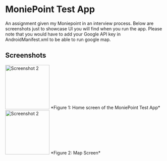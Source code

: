 # MoniePoint Test App

An assignment given my Moniepoint in an interview process. Below are screenshots just to showcase UI you will find when you run the app. Please note that you would have to add your Google API key in AndroidManifest.xml to be able to run google map.

## Screenshots

<img src="https://firebasestorage.googleapis.com/v0/b/zediangaze.appspot.com/o/Screenshot%202024-10-11%20at%204.20.58%E2%80%AFAM.png?alt=media&token=3ae73dca-afae-4648-9df4-6c4a265b9cfe" alt="Screenshot 2" width="140"/>
*Figure 1: Home screen of the MoniePoint Test App*

<img src="https://firebasestorage.googleapis.com/v0/b/zediangaze.appspot.com/o/Screenshot%202024-10-11%20at%204.21.20%E2%80%AFAM.png?alt=media&token=d6cb236f-6b9a-43cb-8f12-d99a2b9d47da" alt="Screenshot 2" width="140"/>
*Figure 2: Map Screen*
